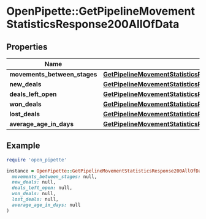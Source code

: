 # OpenPipette::GetPipelineMovementStatisticsResponse200AllOfData

## Properties

| Name | Type | Description | Notes |
| ---- | ---- | ----------- | ----- |
| **movements_between_stages** | [**GetPipelineMovementStatisticsResponse200AllOfDataMovementsBetweenStages**](GetPipelineMovementStatisticsResponse200AllOfDataMovementsBetweenStages.md) |  | [optional] |
| **new_deals** | [**GetPipelineMovementStatisticsResponse200AllOfDataNewDeals**](GetPipelineMovementStatisticsResponse200AllOfDataNewDeals.md) |  | [optional] |
| **deals_left_open** | [**GetPipelineMovementStatisticsResponse200AllOfDataNewDeals**](GetPipelineMovementStatisticsResponse200AllOfDataNewDeals.md) |  | [optional] |
| **won_deals** | [**GetPipelineMovementStatisticsResponse200AllOfDataNewDeals**](GetPipelineMovementStatisticsResponse200AllOfDataNewDeals.md) |  | [optional] |
| **lost_deals** | [**GetPipelineMovementStatisticsResponse200AllOfDataNewDeals**](GetPipelineMovementStatisticsResponse200AllOfDataNewDeals.md) |  | [optional] |
| **average_age_in_days** | [**GetPipelineMovementStatisticsResponse200AllOfDataAverageAgeInDays**](GetPipelineMovementStatisticsResponse200AllOfDataAverageAgeInDays.md) |  | [optional] |

## Example

```ruby
require 'open_pipette'

instance = OpenPipette::GetPipelineMovementStatisticsResponse200AllOfData.new(
  movements_between_stages: null,
  new_deals: null,
  deals_left_open: null,
  won_deals: null,
  lost_deals: null,
  average_age_in_days: null
)
```

